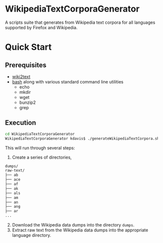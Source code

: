 # WikipediaTextCorporaGenerator
A scripts suite that generates from Wikipedia text corpora for all languages supported by Firefox and Wikipedia.

# Quick Start

## Prerequisites

- [wiki2text](https://github.com/rspeer/wiki2text)
- [bash](http://www.gnu.org/software/bash/) along with various standard command line utilities
  - echo
  - mkdir
  - wget
  - bunzip2
  - grep

## Execution

```bash
cd WikipediaTextCorporaGenerator
WikipediaTextCorporaGenerator kdavis$ ./generateWikipediaTextCorpora.sh
```

This will run through several steps:

1. Create a series of directories,
```bash
dumps/
raw-text/
├── ab
├── ace
├── af
├── ak
├── als
├── am
├── an
├── ang
├── ar
...
```
2. Download the Wikipedia data dumps into the directory `dumps`.
3. Extract raw text from the Wikipedia data dumps into the appropriate language directory.
